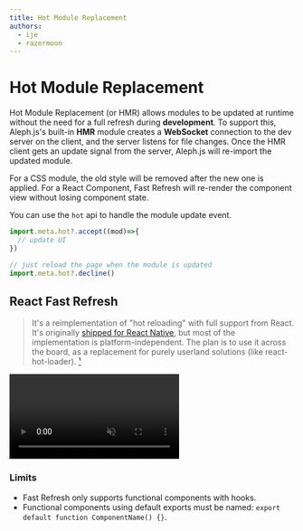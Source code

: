 ```yaml
---
title: Hot Module Replacement
authors:
  - ije
  - razermoon
---
```


# Hot Module Replacement

Hot Module Replacement (or HMR) allows modules to be updated at runtime without the need for a full refresh during **development**. To support this, Aleph.js's built-in **HMR** module creates a **WebSocket** connection to the dev server on the client, and the server listens for file changes. Once the HMR client gets an update signal from the server, Aleph.js will re-import the updated module.

For a CSS module, the old style will be removed after the new one is applied. For a React Component, Fast Refresh will re-render the component view without losing component state.

You can use the `hot` api to handle the module update event.

```js
import.meta.hot?.accept((mod)=>{
  // update UI
})

// just reload the page when the module is updated
import.meta.hot?.decline()
```

## React Fast Refresh

> It's a reimplementation of "hot reloading" with full support from React. It's originally [shipped for React Native](https://twitter.com/dan_abramov/status/1169687758849400832), but most of the implementation is platform-independent. The plan is to use it across the board, as a replacement for purely userland solutions (like react-hot-loader). [¹]

<video src="/assets/fast-refresh.mp4" loop autoplay muted controls></video>

[¹]: https://github.com/facebook/react/issues/16604#issuecomment-528663101

### Limits

- Fast Refresh only supports functional components with hooks.
- Functional components using default exports must be named: `export default function ComponentName() {}`.
